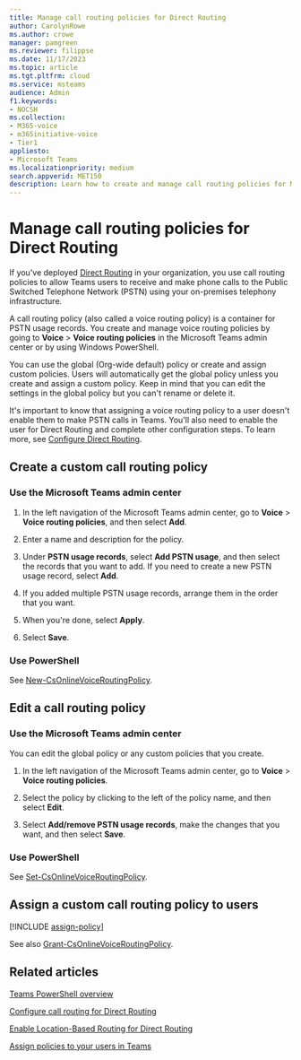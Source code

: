 ```yaml
---
title: Manage call routing policies for Direct Routing
author: CarolynRowe
ms.author: crowe
manager: pamgreen
ms.reviewer: filippse
ms.date: 11/17/2023
ms.topic: article
ms.tgt.pltfrm: cloud
ms.service: msteams
audience: Admin
f1.keywords:
- NOCSH
ms.collection: 
- M365-voice
- m365initiative-voice
- Tier1
appliesto: 
- Microsoft Teams
ms.localizationpriority: medium
search.appverid: MET150
description: Learn how to create and manage call routing policies for Microsoft Teams Direct Routing. 
---
```


# Manage call routing policies for Direct Routing

If you've deployed [Direct Routing](direct-routing-landing-page.md) in your organization, you use call routing policies to allow Teams users to receive and make phone calls to the Public Switched Telephone Network (PSTN) using your on-premises telephony infrastructure.

A call routing policy (also called a voice routing policy) is a container for PSTN usage records. You create and manage voice routing policies by going to **Voice** > **Voice routing policies** in the Microsoft Teams admin center or by using Windows PowerShell.

You can use the global (Org-wide default) policy or create and assign custom policies. Users will automatically get the global policy unless you create and assign a custom policy. Keep in mind that you can edit the settings in the global policy but you can't rename or delete it.

It's important to know that assigning a voice routing policy to a user doesn't enable them to make PSTN calls in Teams. You'll also need to enable the user for Direct Routing and complete other configuration steps. To learn more, see [Configure Direct Routing](direct-routing-configure.md).

## Create a custom call routing policy

### Use the Microsoft Teams admin center

1. In the left navigation of the Microsoft Teams admin center, go to **Voice** > **Voice routing policies**, and then select **Add**.<br>

2. Enter a name and description for the policy.

3. Under **PSTN usage records**, select **Add PSTN usage**, and then select the records that you want to add. If you need to create a new PSTN usage record, select **Add**.

4. If you added multiple PSTN usage records, arrange them in the order that you want.
5. When you're done, select **Apply**.

6. Select **Save**.

### Use PowerShell

See [New-CsOnlineVoiceRoutingPolicy](/powershell/module/skype/new-csonlinevoiceroutingpolicy).

## Edit a call routing policy

### Use the Microsoft Teams admin center

You can edit the global policy or any custom policies that you create.

1. In the left navigation of the Microsoft Teams admin center, go to **Voice** > **Voice routing policies**.

2. Select the policy by clicking to the left of the policy name, and then select **Edit**.

3. Select **Add/remove PSTN usage records**, make the changes that you want, and then select **Save**.

### Use PowerShell

See [Set-CsOnlineVoiceRoutingPolicy](/powershell/module/skype/set-csonlinevoiceroutingpolicy).

## Assign a custom call routing policy to users

[!INCLUDE [assign-policy](includes/assign-policy.md)]

See also [Grant-CsOnlineVoiceRoutingPolicy](/powershell/module/skype/grant-csonlinevoiceroutingpolicy).

## Related articles

[Teams PowerShell overview](teams-powershell-overview.md)

[Configure call routing for Direct Routing](direct-routing-voice-routing.md)

[Enable Location-Based Routing for Direct Routing](location-based-routing-enable.md)

[Assign policies to your users in Teams](policy-assignment-overview.md)
